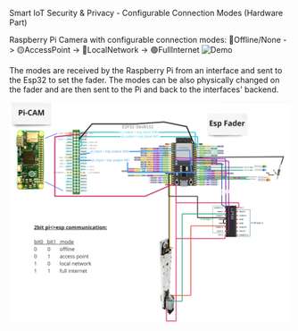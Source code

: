 Smart IoT Security & Privacy - Configurable Connection Modes (Hardware Part)

Raspberry Pi Camera with configurable connection modes:
🔴Offline/None -> 🟡AccessPoint -> 🔵LocalNetwork -> 🟢FullInternet
![Demo](img/demo.gif)

The modes are received by the Raspberry Pi from an interface and sent
to the Esp32 to set the fader.
The modes can be also physically changed on the fader and are then
sent to the Pi and back to the interfaces' backend.

![Circuit Diagram](img/circuit.png)
